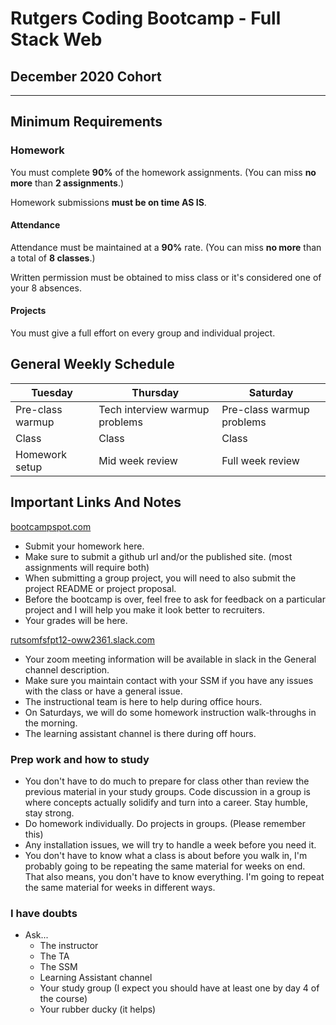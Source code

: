 # Rutgers Coding Bootcamp - Full Stack Web

## December 2020 Cohort

-----------------------------------------

## Minimum Requirements

### Homework

You must complete **90%** of the homework assignments. (You can miss **no more** than **2 assignments**.)

Homework submissions **must be on time AS IS**.

#### Attendance

Attendance must be maintained at a **90%** rate. (You can miss **no more** than a total of **8 classes**.)

Written permission must be obtained to miss class or it's considered one of your 8 absences.

#### Projects

You must give a full effort on every group and individual project.

## General Weekly Schedule

| Tuesday | Thursday | Saturday
| - | - | -
| Pre-class warmup | Tech interview warmup problems | Pre-class warmup problems
| Class | Class | Class
| Homework setup | Mid week review | Full week review

## Important Links And Notes

[bootcampspot.com](https://bootcampspot.com)

* Submit your homework here.
* Make sure to submit a github url and/or the published site. (most assignments will require both)
* When submitting a group project, you will need to also submit the project README or project proposal.
* Before the bootcamp is over, feel free to ask for feedback on a particular project and I will help you make it look better to recruiters.
* Your grades will be here.

[rutsomfsfpt12-oww2361.slack.com](https://rutsomfsfpt12-oww2361.slack.com)

* Your zoom meeting information will be available in slack in the General channel description.
* Make sure you maintain contact with your SSM if you have any issues with the class or have a general issue.
* The instructional team is here to help during office hours.
* On Saturdays, we will do some homework instruction walk-throughs in the morning.
* The learning assistant channel is there during off hours.

### Prep work and how to study

* You don't have to do much to prepare for class other than review the previous material in your study groups. Code discussion in a group is where concepts actually solidify and turn into a career. Stay humble, stay strong.
* Do homework individually. Do projects in groups. (Please remember this)
* Any installation issues, we will try to handle a week before you need it.
* You don't have to know what a class is about before you walk in, I'm probably going to be repeating the same material for weeks on end. That also means, you don't have to know everything. I'm going to repeat the same material for weeks in different ways.

### I have doubts

* Ask...
  * The instructor
  * The TA
  * The SSM
  * Learning Assistant channel
  * Your study group (I expect you should have at least one by day 4 of the course)
  * Your rubber ducky (it helps)
  
